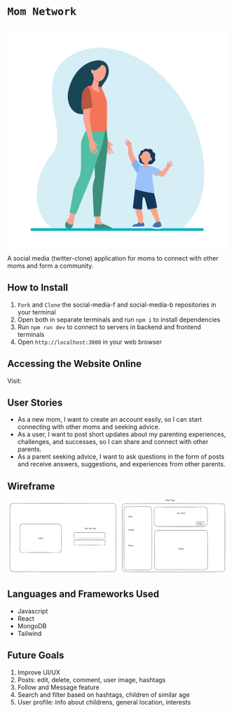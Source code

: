 # `Mom Network`
![logo](./public/icon.svg)

A social media (twitter-clone) application for moms to connect with other moms and form a community.

## How to Install
1. `Fork` and `Clone` the social-media-f and social-media-b repositories in your terminal
2. Open both in separate terminals and run `npm i` to install dependencies 
4. Run `npm run dev` to connect to servers in backend and frontend terminals
5. Open `http://localhost:3000` in your web browser

## Accessing the Website Online
Visit: 

## User Stories 
- As a new mom, I want to create an account easily, so I can start connecting with other moms
 and seeking advice.
- As a user, I want to post short updates about my parenting experiences, challenges, and successes, so I can share and connect with other parents.
- As a parent seeking advice, I want to ask questions in the form of posts and receive answers, suggestions, and experiences from other parents.

## Wireframe
![wireframe](./public/wireframe.png)

## Languages and Frameworks Used
- Javascript
- React
- MongoDB
- Tailwind

## Future Goals
1. Improve UI/UX
2. Posts: edit, delete, comment, user image, hashtags
3. Follow and Message feature
4. Search and filter based on hashtags, children of similar age
5. User profile: info about childrens, general location, interests
